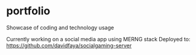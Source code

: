 # portfolio
Showcase of coding and technology usage

Currently working on a social media app using MERNG stack
Deployed to:
https://github.com/davidfaya/socialgaming-server




